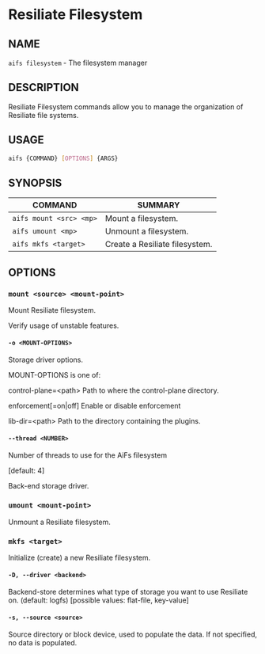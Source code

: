 # Resiliate Filesystem

## NAME

`aifs filesystem` - The filesystem manager

## DESCRIPTION

Resiliate Filesystem commands allow you to manage the organization of Resiliate
file systems.

## USAGE

``` bash
aifs {COMMAND} [OPTIONS] {ARGS}
```

## SYNOPSIS

|COMMAND                               |SUMMARY                         |
|--------------------------------------|--------------------------------|
|`aifs mount <src> <mp>`                 |Mount a filesystem.             |
|`aifs umount <mp>`                      |Unmount a filesystem.           |
|`aifs mkfs <target>`                    |Create a Resiliate filesystem.  |

## OPTIONS

### `mount <source> <mount-point>`

Mount Resiliate filesystem.

Verify usage of unstable features.

#### `-o <MOUNT-OPTIONS>`

Storage driver options.

MOUNT-OPTIONS is one of:

  control-plane=&lt;path&gt;        Path to where the control-plane directory.

  enforcement[=on|off]              Enable or disable enforcement

  lib-dir=&lt;path&gt;              Path to the directory containing the plugins.


#### `--thread <NUMBER>`

Number of threads to use for the AiFs filesystem

[default: 4]


Back-end storage driver.

### `umount <mount-point>`

Unmount a Resiliate filesystem.

### `mkfs <target>`

Initialize (create) a new Resiliate filesystem.

#### `-D, --driver <backend>`

Backend-store determines what type of storage you want to use Resiliate on.
(default: logfs) [possible values: flat-file, key-value]

#### `-s, --source <source>`

Source directory or block device, used to populate the data.
If not specified, no data is populated.

